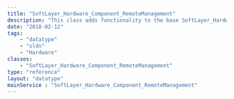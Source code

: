 ```yaml
---
title: "SoftLayer_Hardware_Component_RemoteManagement"
description: "This class adds functionality to the base SoftLayer_Hardware class for web servers (all server hardware) "
date: "2018-02-12"
tags:
    - "datatype"
    - "sldn"
    - "Hardware"
classes:
    - "SoftLayer_Hardware_Component_RemoteManagement"
type: "reference"
layout: "datatype"
mainService : "SoftLayer_Hardware_Component_RemoteManagement"
---
```

